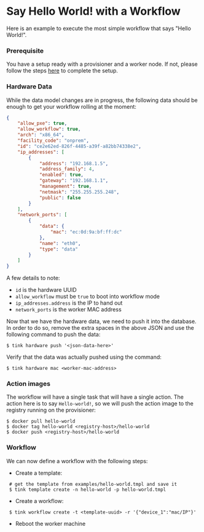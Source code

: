 # Say Hello World! with a Workflow

Here is an example to execute the most simple workflow that says "Hello World!".

### Prerequisite

You have a setup ready with a provisioner and a worker node.
If not, please follow the steps [here](setup.md) to complete the setup.

### Hardware Data

While the data model changes are in progress, the following data should be enough to get your workflow rolling at the moment:

```json
{
    "allow_pxe": true,
    "allow_workflow": true,
    "arch": "x86_64",
    "facility_code": "onprem",
    "id": "ce2e62ed-826f-4485-a39f-a82bb74338e2",
    "ip_addresses": [
        {
            "address": "192.168.1.5",
            "address_family": 4,
            "enabled": true,
            "gateway": "192.168.1.1",
            "management": true,
            "netmask": "255.255.255.248",
            "public": false
        }
    ],
    "network_ports": [
        {
            "data": {
                "mac": "ec:0d:9a:bf:ff:dc"
            },
            "name": "eth0",
            "type": "data"
        }
    ]
}
```

A few details to note:

-   `id` is the hardware UUID
-   `allow_workflow` must be `true` to boot into workflow mode
-   `ip_addresses.address` is the IP to hand out
-   `network_ports` is the worker MAC address

Now that we have the hardware data, we need to push it into the database.
In order to do so, remove the extra spaces in the above JSON and use the following command to push the data:

```
$ tink hardware push '<json-data-here>'
```

Verify that the data was actually pushed using the command:

```shell
$ tink hardware mac <worker-mac-address>
```

### Action images

The workflow will have a single task that will have a single action.
The action here is to say `Hello-world!`, so we will push the action image to the registry running on the provisioner:

```shell
$ docker pull hello-world
$ docker tag hello-world <registry-host>/hello-world
$ docker push <registry-host>/hello-world
```

### Workflow

We can now define a workflow with the following steps:

-   Create a template:

```shell
 # get the template from examples/hello-world.tmpl and save it
 $ tink template create -n hello-world -p hello-world.tmpl
```

-   Create a workflow:

```shell
 $ tink workflow create -t <template-uuid> -r '{"device_1":"mac/IP"}'
```

-   Reboot the worker machine
